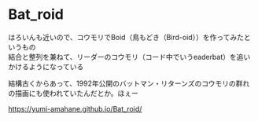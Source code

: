 # Bat_roid

はろいんも近いので、コウモリでBoid（鳥もどき（Bird-oid））を作ってみたというもの  
結合と整列を兼ねて、リーダーのコウモリ（コード中でいうeaderbat）を追いかけるようになっている  
  
結構古くからあって、1992年公開のバットマン・リターンズのコウモリの群れの描画にも使われていたんだとか。ほぇー  
  
https://yumi-amahane.github.io/Bat_roid/
